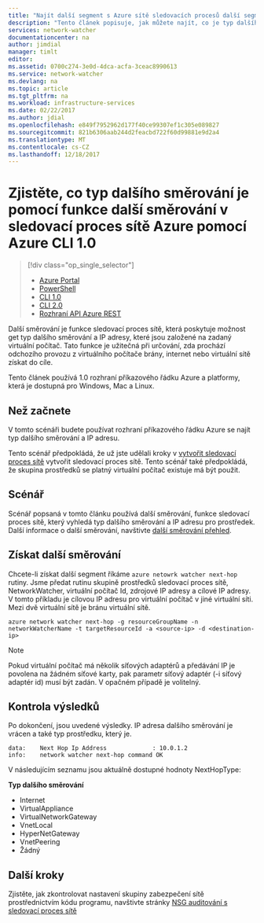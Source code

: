 ```yaml
---
title: "Najít další segment s Azure sítě sledovacích procesů další segment - 1.0 rozhraní příkazového řádku Azure | Microsoft Docs"
description: "Tento článek popisuje, jak můžete najít, co je typ dalšího směrování a ip adresu pomocí dalšího přechodu pomocí rozhraní příkazového řádku Azure."
services: network-watcher
documentationcenter: na
author: jimdial
manager: timlt
editor: 
ms.assetid: 0700c274-3e0d-4dca-acfa-3ceac8990613
ms.service: network-watcher
ms.devlang: na
ms.topic: article
ms.tgt_pltfrm: na
ms.workload: infrastructure-services
ms.date: 02/22/2017
ms.author: jdial
ms.openlocfilehash: e849f7952962d177f40ce99307ef1c305e089827
ms.sourcegitcommit: 821b6306aab244d2feacbd722f60d99881e9d2a4
ms.translationtype: MT
ms.contentlocale: cs-CZ
ms.lasthandoff: 12/18/2017
---
```

# <a name="find-out-what-the-next-hop-type-is-using-the-next-hop-capability-in-azure-network-watcher-using-azure-cli-10"></a>Zjistěte, co typ dalšího směrování je pomocí funkce další směrování v sledovací proces sítě Azure pomocí Azure CLI 1.0

> [!div class="op_single_selector"]
> - [Azure Portal](network-watcher-check-next-hop-portal.md)
> - [PowerShell](network-watcher-check-next-hop-powershell.md)
> - [CLI 1.0](network-watcher-check-next-hop-cli-nodejs.md)
> - [CLI 2.0](network-watcher-check-next-hop-cli.md)
> - [Rozhraní API Azure REST](network-watcher-check-next-hop-rest.md)

Další směrování je funkce sledovací proces sítě, která poskytuje možnost get typ dalšího směrování a IP adresy, které jsou založené na zadaný virtuální počítač. Tato funkce je užitečná při určování, zda prochází odchozího provozu z virtuálního počítače brány, internet nebo virtuální sítě získat do cíle.

Tento článek používá 1.0 rozhraní příkazového řádku Azure a platformy, která je dostupná pro Windows, Mac a Linux.

## <a name="before-you-begin"></a>Než začnete

V tomto scénáři budete používat rozhraní příkazového řádku Azure se najít typ dalšího směrování a IP adresu.

Tento scénář předpokládá, že už jste udělali kroky v [vytvořit sledovací proces sítě](network-watcher-create.md) vytvořit sledovací proces sítě. Tento scénář také předpokládá, že skupina prostředků se platný virtuální počítač existuje má být použit.

## <a name="scenario"></a>Scénář

Scénář popsaná v tomto článku používá další směrování, funkce sledovací proces sítě, který vyhledá typ dalšího směrování a IP adresu pro prostředek. Další informace o další směrování, navštivte [další směrování přehled](network-watcher-next-hop-overview.md).


## <a name="get-next-hop"></a>Získat další směrování

Chcete-li získat další segment říkáme `azure netowrk watcher next-hop` rutiny. Jsme předat rutinu skupině prostředků sledovací proces sítě, NetworkWatcher, virtuální počítač Id, zdrojové IP adresy a cílové IP adresy. V tomto příkladu je cílovou IP adresu pro virtuální počítač v jiné virtuální síti. Mezi dvě virtuální sítě je bránu virtuální sítě. 

```azurecli
azure network watcher next-hop -g resourceGroupName -n networkWatcherName -t targetResourceId -a <source-ip> -d <destination-ip>
```

> [!NOTE]
Pokud virtuální počítač má několik síťových adaptérů a předávání IP je povolena na žádném síťové karty, pak parametr síťový adaptér (-i síťový adaptér id) musí být zadán. V opačném případě je volitelný.

## <a name="review-results"></a>Kontrola výsledků

Po dokončení, jsou uvedené výsledky. IP adresa dalšího směrování je vrácen a také typ prostředku, který je.

```
data:    Next Hop Ip Address             : 10.0.1.2
info:    network watcher next-hop command OK
```

V následujícím seznamu jsou aktuálně dostupné hodnoty NextHopType:

**Typ dalšího směrování**

* Internet
* VirtualAppliance
* VirtualNetworkGateway
* VnetLocal
* HyperNetGateway
* VnetPeering
* Žádný

## <a name="next-steps"></a>Další kroky

Zjistěte, jak zkontrolovat nastavení skupiny zabezpečení sítě prostřednictvím kódu programu, navštivte stránky [NSG auditování s sledovací proces sítě](network-watcher-nsg-auditing-powershell.md)
